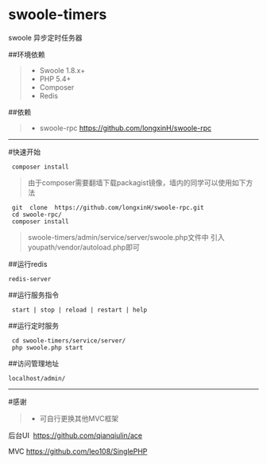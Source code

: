 # swoole-timers
swoole 异步定时任务器

##环境依赖
> * Swoole 1.8.x+
> * PHP 5.4+
> * Composer
> * Redis

##依赖
> * swoole-rpc         <https://github.com/longxinH/swoole-rpc>

----------

#快速开始
```shell
 composer install
```
> 由于composer需要翻墙下载packagist镜像，墙内的同学可以使用如下方法
```shell
 git  clone  https://github.com/longxinH/swoole-rpc.git
 cd swoole-rpc/
 composer install
```
> swoole-timers/admin/service/server/swoole.php文件中  引入youpath/vendor/autoload.php即可

##运行redis
```shell
redis-server
```

##运行服务指令
```
 start | stop | reload | restart | help
```

##运行定时服务
```
 cd swoole-timers/service/server/
 php swoole.php start
```

##访问管理地址
```
localhost/admin/
```
----------

#感谢
> * 可自行更换其他MVC框架

后台UI  https://github.com/qianqiulin/ace

MVC  https://github.com/leo108/SinglePHP 

